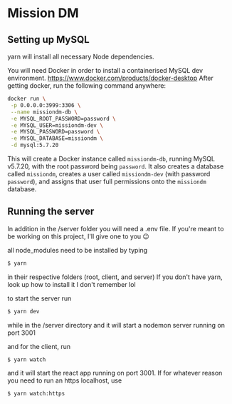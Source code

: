 # Mission DM

## Setting up MySQL

yarn will install all necessary Node dependencies.

You will need Docker in order to install a containerised MySQL dev environment.
https://www.docker.com/products/docker-desktop
After getting docker, run the following command anywhere:

```sh
docker run \
 -p 0.0.0.0:3999:3306 \
 --name missiondm-db \
 -e MYSQL_ROOT_PASSWORD=password \
 -e MYSQL_USER=missiondm-dev \
 -e MYSQL_PASSWORD=password \
 -e MYSQL_DATABASE=missiondm \
 -d mysql:5.7.20
```

This will create a Docker instance called `missiondm-db`, running MySQL v5.7.20, with the root password being `password`. It also creates a database called `missiondm`, creates a user called `missiondm-dev` (with password `password`), and assigns that user full permissions onto the `missiondm` database.

## Running the server


In addition in the /server folder you will need a .env file.
If you're meant to be working on this project, I'll give one to you 😉

all node_modules need to be installed by typing 
```sh
$ yarn
```
in their respective folders (root, client, and server)
If you don't have yarn, look up how to install it I don't remember lol

to start the server run 
```sh
$ yarn dev
```
while in the /server directory and it will start a nodemon server running on port 3001

and for the client, run 
```sh
$ yarn watch
```
and it will start the react app running on port 3001. 
If for whatever reason you need to run an https localhost, use 

```sh
$ yarn watch:https
```


